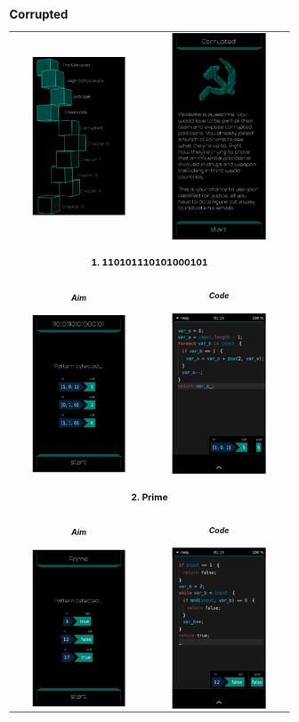## Corrupted

<table border=0 align="center">
    <tr>
        <td align="center" valign="middle">
            <img src="chapter_05.png" alt="Chapter 5" width="70%">
        </td>
        <td align="center" valign="middle">
            <img src="corrupted.png" alt="corrupted" width="70%">
        </td>
    </tr>
    <tr>
        <td align="center" valign="middle" colspan=2>
            <h3>1. 110101110101000101</h3>
        </td>
    </tr>
    <tr>
        <td align="center" valign="middle">
                <h5>Aim</h5>
                <img src="01_110101110101000101_aim.png" alt="01 110101110101000101 aim" width="70%">
        </td>
        <td align="center" valign="middle">
                <h5>Code</h5>
                <img src="01_110101110101000101_solution.png" alt="01 110101110101000101 solution" width="70%">
        </td>
    </tr>
    <tr>
        <td align="center" valign="middle" colspan=2>
            <h3>2. Prime</h3>
        </td>
    </tr>
    <tr>
        <td align="center" valign="middle">
                <h5>Aim</h5>
                <img src="02_prime_aim.png" alt="02 prime aim" width="70%">
        </td>
        <td align="center" valign="middle">
                <h5>Code</h5>
                <img src="02_prime_solution.png" alt="02 prime solution" width="70%">
        </td>
    </tr>
</table>
